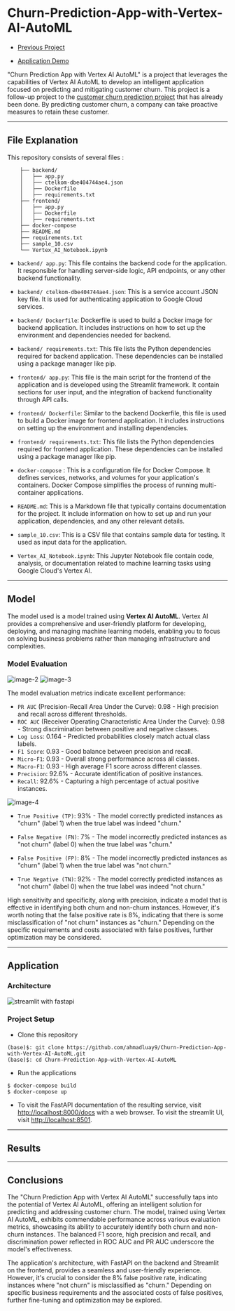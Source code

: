 # Churn-Prediction-App-with-Vertex-AI-AutoML

- [Previous Project](https://github.com/ahmadluay9/Customer-Churn-Prediction)
  
- [Application Demo]()

"Churn Prediction App with Vertex AI AutoML" is a project that leverages the capabilities of Vertex AI AutoML to develop an intelligent application focused on predicting and mitigating customer churn. This project is a follow-up project to the [customer churn prediction project](https://github.com/ahmadluay9/Customer-Churn-Prediction) that has already been done. By predicting customer churn, a company can take proactive measures to retain these customer.

---

## File Explanation
This repository consists of several files :
```
    ├── backend/
    │   ├── app.py
    │   ├── ctelkom-dbe404744ae4.json
    │   ├── Dockerfile
    │   ├── requirements.txt
    ├── frontend/
    │   ├── app.py
    │   ├── Dockerfile
    │   ├── requirements.txt
    ├── docker-compose
    ├── README.md
    ├── requirements.txt
    ├── sample_10.csv
    └── Vertex_AI_Notebook.ipynb
```

- `backend/ app.py`: This file  contains the backend code for the application. It responsible for handling server-side logic, API endpoints, or any other backend functionality.

- `backend/ ctelkom-dbe404744ae4.json`: This is a service account JSON key file. It is used for authenticating application to Google Cloud services.

- `backend/ Dockerfile`: Dockerfile is used to build a Docker image for backend application. It includes instructions on how to set up the environment and dependencies needed for backend.

- `backend/ requirements.txt`: This file lists the Python dependencies required for backend application. These dependencies can be installed using a package manager like pip.

- `frontend/ app.py`: This file is the main script for the frontend of the application and is developed using the Streamlit framework. It contain sections for user input, and the integration of backend functionality through API calls. 

- `frontend/ Dockerfile`: Similar to the backend Dockerfile, this file is used to build a Docker image for frontend application. It includes instructions on setting up the environment and installing dependencies.

- `frontend/ requirements.txt`: This file lists the Python dependencies required for frontend application. These dependencies can be installed using a package manager like pip. 

- `docker-compose` : This is a configuration file for Docker Compose. It defines services, networks, and volumes for your application's containers. Docker Compose simplifies the process of running multi-container applications.

- `README.md`: This is a Markdown file that typically contains documentation for the project. It include information on how to set up and run your application, dependencies, and any other relevant details.

- `sample_10.csv`: This is a CSV file that contains sample data for testing. It used as input data for the application.

- `Vertex_AI_Notebook.ipynb`: This Jupyter Notebook file contain code, analysis, or documentation related to machine learning tasks using Google Cloud's Vertex AI.

---

## Model

The model used is a model trained using **Vertex AI AutoML**. Vertex AI provides a comprehensive and user-friendly platform for developing, deploying, and managing machine learning models, enabling you to focus on solving business problems rather than managing infrastructure and complexities.

### Model Evaluation
![image-2](https://github.com/ahmadluay9/Churn-Prediction-App-with-Vertex-AI-AutoML/assets/123846438/e58e2244-70a9-4d59-8fc3-8e3a01e43cc2)
![image-3](https://github.com/ahmadluay9/Churn-Prediction-App-with-Vertex-AI-AutoML/assets/123846438/37df06fe-b1f4-44f9-aa3a-60074b78b966)



The model evaluation metrics indicate excellent performance:

- `PR AUC` (Precision-Recall Area Under the Curve): 0.98 - High precision and recall across different thresholds.
- `ROC AUC` (Receiver Operating Characteristic Area Under the Curve): 0.98 - Strong discrimination between positive and negative classes.
- `Log Loss`: 0.164 - Predicted probabilities closely match actual class labels.
- `F1 Score`: 0.93 - Good balance between precision and recall.
- `Micro-F1`: 0.93 - Overall strong performance across all classes.
- `Macro-F1`: 0.93 - High average F1 score across different classes.
- `Precision`: 92.6% - Accurate identification of positive instances.
- `Recall`: 92.6% - Capturing a high percentage of actual positive instances.

![image-4](https://github.com/ahmadluay9/Churn-Prediction-App-with-Vertex-AI-AutoML/assets/123846438/d701297e-9b58-4926-ad22-5f581fe7e30b)


- `True Positive (TP)`: 93% - The model correctly predicted instances as "churn" (label 1) when the true label was indeed "churn."

- `False Negative (FN)`: 7% - The model incorrectly predicted instances as "not churn" (label 0) when the true label was "churn."

- `False Positive (FP)`: 8% - The model incorrectly predicted instances as "churn" (label 1) when the true label was "not churn."

- `True Negative (TN)`: 92% - The model correctly predicted instances as "not churn" (label 0) when the true label was indeed "not churn."

High sensitivity and specificity, along with precision, indicate a model that is effective in identifying both churn and non-churn instances. However, it's worth noting that the false positive rate is 8%, indicating that there is some misclassification of "not churn" instances as "churn." Depending on the specific requirements and costs associated with false positives, further optimization may be considered.

---

## Application
### Architecture
![streamlit with fastapi](image.png)

### Project Setup

- Clone this repository

```shell
(base)$: git clone https://github.com/ahmadluay9/Churn-Prediction-App-with-Vertex-AI-AutoML.git
(base)$: cd Churn-Prediction-App-with-Vertex-AI-AutoML
```

- Run the applications

```shell
$ docker-compose build
$ docker-compose up
```

- To visit the FastAPI documentation of the resulting service, visit [http://localhost:8000/docs](http://localhost:8000/docs) with a web browser. To visit the streamlit UI, visit [http://localhost:8501](http://localhost:8501).

---

## Results

---

## Conclusions 

The "Churn Prediction App with Vertex AI AutoML" successfully taps into the potential of Vertex AI AutoML, offering an intelligent solution for predicting and addressing customer churn. The model, trained using Vertex AI AutoML, exhibits commendable performance across various evaluation metrics, showcasing its ability to accurately identify both churn and non-churn instances. The balanced F1 score, high precision and recall, and discrimination power reflected in ROC AUC and PR AUC underscore the model's effectiveness.

The application's architecture, with FastAPI on the backend and Streamlit on the frontend, provides a seamless and user-friendly experience. However, it's crucial to consider the 8% false positive rate, indicating instances where "not churn" is misclassified as "churn." Depending on specific business requirements and the associated costs of false positives, further fine-tuning and optimization may be explored.














